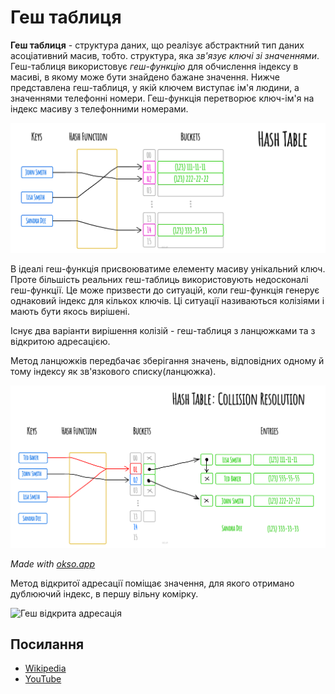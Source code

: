 # Геш таблиця

**Геш таблиця** - структура даних, що реалізує абстрактний тип даних асоціативний масив, тобто. структура, яка
_зв'язує ключі зі значеннями_. Геш-таблиця використовує _геш-функцію_ для обчислення індексу в масиві, в якому може
бути знайдено бажане значення. Нижче представлена геш-таблиця, у якій ключем виступає ім'я людини, а значеннями
телефонні номери. Геш-функція перетворює ключ-ім'я на індекс масиву з телефонними номерами.

![Hash Table](./images/hash-table.jpeg)

В ідеалі геш-функція присвоюватиме елементу масиву унікальний ключ. Проте більшість реальних геш-таблиць
використовують недосконалі геш-функції. Це може призвести до ситуацій, коли геш-функція генерує однаковий індекс для
кількох ключів. Ці ситуації називаються колізіями і мають бути якось вирішені.

Існує два варіанти вирішення колізій - геш-таблиця з ланцюжками та з відкритою адресацією.

Метод ланцюжків передбачає зберігання значень, відповідних одному й тому індексу як зв'язкового списку(ланцюжка).

![Hash Collision](./images/collision-resolution.jpeg)

_Made with [okso.app](https://okso.app)_

Метод відкритої адресації поміщає значення, для якого отримано дублюючий індекс, в першу вільну комірку.

![Геш відкрита адресація](https://upload.wikimedia.org/wikipedia/commons/thumb/b/bf/Hash_table_5_0_1_1_1_1_0_SP.svg/380px-Hash_table_5_0_1_1_1_1_0_SP.svg.png)

## Посилання

- [Wikipedia](https://uk.wikipedia.org/wiki/%D0%93%D0%B5%D1%88-%D1%82%D0%B0%D0%B1%D0%BB%D0%B8%D1%86%D1%8F)
- [YouTube](https://www.youtube.com/watch?v=WTYaboK-NMk)
